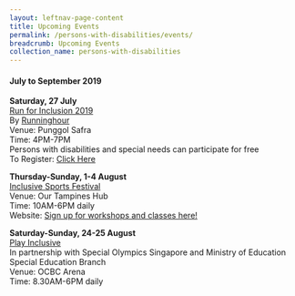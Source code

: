 ```yaml
---
layout: leftnav-page-content
title: Upcoming Events
permalink: /persons-with-disabilities/events/
breadcrumb: Upcoming Events
collection_name: persons-with-disabilities
---
```


#### July to September 2019

**Saturday, 27 July**
<BR><U>Run for Inclusion 2019</u>
<BR>By [Runninghour](https://runninghour.com/)
<BR>Venue: Punggol Safra
<BR>Time: 4PM-7PM
<BR>Persons with disabilities and special needs can participate for free
<BR>To Register: [Click Here](https://runninghour.com/registration)

**Thursday-Sunday, 1-4 August**
<BR><U>Inclusive Sports Festival</u>
<BR>Venue: Our Tampines Hub
<BR>Time: 10AM-6PM daily
  <BR>Website: <a href="https://go.gov.sg/isf2019">Sign up for workshops and classes here!</a>

**Saturday-Sunday, 24-25 August**
<BR><U>Play Inclusive</u>
<BR>In partnership with Special Olympics Singapore and Ministry of Education Special Education Branch
<BR>Venue: OCBC Arena
<BR>Time: 8.30AM-6PM daily
